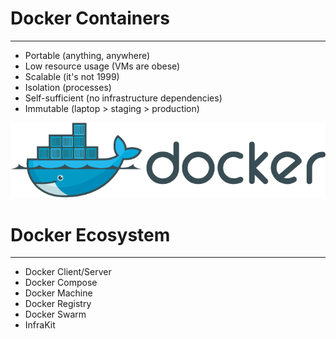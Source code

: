 # Docker Containers

---

* Portable (anything, anywhere)<!-- .element: class="fragment" -->
* Low resource usage (VMs are obese)<!-- .element: class="fragment" -->
* Scalable (it's not 1999)<!-- .element: class="fragment" -->
* Isolation (processes)<!-- .element: class="fragment" -->
* Self-sufficient (no infrastructure dependencies)<!-- .element: class="fragment" -->
* Immutable (laptop > staging > production)<!-- .element: class="fragment" -->

<img src="../img/products/docker.png" style="background-color: white;">


<!-- .slide: data-background="../img/products/moby.png" -->
# Docker Ecosystem

---

* Docker Client/Server<!-- .element: class="fragment" -->
* Docker Compose<!-- .element: class="fragment" -->
* Docker Machine<!-- .element: class="fragment" -->
* Docker Registry<!-- .element: class="fragment" -->
* Docker Swarm<!-- .element: class="fragment" -->
* InfraKit<!-- .element: class="fragment" -->
